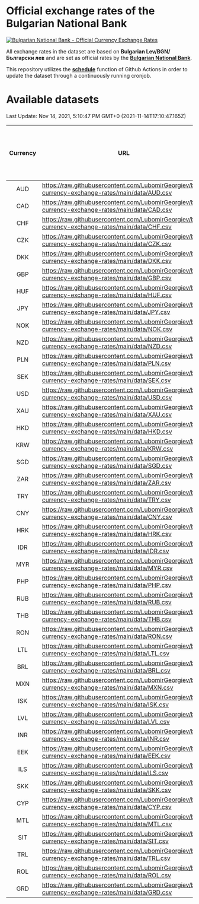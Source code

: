 # Official exchange rates of the Bulgarian National Bank

[![Bulgarian National Bank - Official Currency Exchange Rates](https://github.com/LubomirGeorgiev/bnb-currency-exchange-rates/actions/workflows/update-rates.yml/badge.svg?branch=main)](https://github.com/LubomirGeorgiev/bnb-currency-exchange-rates/actions/workflows/update-rates.yml)

All exchange rates in the dataset are based on **Bulgarian Lev/BGN/Български лев** and are set as official rates by the [**Bulgarian National Bank**](https://www.bnb.bg/Statistics/StExternalSector/StExchangeRates/StERForeignCurrencies/index.htm?toLang=_EN).

This repository utilizes the [**schedule**](https://docs.github.com/en/actions/reference/events-that-trigger-workflows) function of Github Actions in order to update the dataset through a continuously running cronjob.

# Available datasets

<!-- START LINKS (DO NOT EVER FU*ING DELETE THIS COMMENT FOR THE LOVE OF YOUR LIFE!!! IF YOU ARE CURIOS HOW IT WORKS, YOU CAN HAVE A LOOK AT ./src/updateReadme.ts) -->

Last Update: Nov 14, 2021, 5:10:47 PM GMT+0 (2021-11-14T17:10:47.165Z)

| Currency | URL                                                                                             | Number of records | Number of missing days that were filled in |
| :------: | ----------------------------------------------------------------------------------------------- | :---------------: | :----------------------------------------: |
|   AUD    | https://raw.githubusercontent.com/LubomirGeorgiev/bnb-currency-exchange-rates/main/data/AUD.csv |       7948        |                    2449                    |
|   CAD    | https://raw.githubusercontent.com/LubomirGeorgiev/bnb-currency-exchange-rates/main/data/CAD.csv |       7948        |                    2449                    |
|   CHF    | https://raw.githubusercontent.com/LubomirGeorgiev/bnb-currency-exchange-rates/main/data/CHF.csv |       7948        |                    2449                    |
|   CZK    | https://raw.githubusercontent.com/LubomirGeorgiev/bnb-currency-exchange-rates/main/data/CZK.csv |       7948        |                    2449                    |
|   DKK    | https://raw.githubusercontent.com/LubomirGeorgiev/bnb-currency-exchange-rates/main/data/DKK.csv |       7948        |                    2449                    |
|   GBP    | https://raw.githubusercontent.com/LubomirGeorgiev/bnb-currency-exchange-rates/main/data/GBP.csv |       7948        |                    2449                    |
|   HUF    | https://raw.githubusercontent.com/LubomirGeorgiev/bnb-currency-exchange-rates/main/data/HUF.csv |       7948        |                    2449                    |
|   JPY    | https://raw.githubusercontent.com/LubomirGeorgiev/bnb-currency-exchange-rates/main/data/JPY.csv |       7948        |                    2449                    |
|   NOK    | https://raw.githubusercontent.com/LubomirGeorgiev/bnb-currency-exchange-rates/main/data/NOK.csv |       7948        |                    2449                    |
|   NZD    | https://raw.githubusercontent.com/LubomirGeorgiev/bnb-currency-exchange-rates/main/data/NZD.csv |       7948        |                    2449                    |
|   PLN    | https://raw.githubusercontent.com/LubomirGeorgiev/bnb-currency-exchange-rates/main/data/PLN.csv |       7948        |                    2449                    |
|   SEK    | https://raw.githubusercontent.com/LubomirGeorgiev/bnb-currency-exchange-rates/main/data/SEK.csv |       7948        |                    2449                    |
|   USD    | https://raw.githubusercontent.com/LubomirGeorgiev/bnb-currency-exchange-rates/main/data/USD.csv |       7948        |                    2449                    |
|   XAU    | https://raw.githubusercontent.com/LubomirGeorgiev/bnb-currency-exchange-rates/main/data/XAU.csv |       7948        |                    2451                    |
|   HKD    | https://raw.githubusercontent.com/LubomirGeorgiev/bnb-currency-exchange-rates/main/data/HKD.csv |       7646        |                    2358                    |
|   KRW    | https://raw.githubusercontent.com/LubomirGeorgiev/bnb-currency-exchange-rates/main/data/KRW.csv |       7646        |                    2358                    |
|   SGD    | https://raw.githubusercontent.com/LubomirGeorgiev/bnb-currency-exchange-rates/main/data/SGD.csv |       7646        |                    2358                    |
|   ZAR    | https://raw.githubusercontent.com/LubomirGeorgiev/bnb-currency-exchange-rates/main/data/ZAR.csv |       7646        |                    2358                    |
|   TRY    | https://raw.githubusercontent.com/LubomirGeorgiev/bnb-currency-exchange-rates/main/data/TRY.csv |       6128        |                    1888                    |
|   CNY    | https://raw.githubusercontent.com/LubomirGeorgiev/bnb-currency-exchange-rates/main/data/CNY.csv |       6008        |                    1852                    |
|   HRK    | https://raw.githubusercontent.com/LubomirGeorgiev/bnb-currency-exchange-rates/main/data/HRK.csv |       6008        |                    1852                    |
|   IDR    | https://raw.githubusercontent.com/LubomirGeorgiev/bnb-currency-exchange-rates/main/data/IDR.csv |       6008        |                    1852                    |
|   MYR    | https://raw.githubusercontent.com/LubomirGeorgiev/bnb-currency-exchange-rates/main/data/MYR.csv |       6008        |                    1852                    |
|   PHP    | https://raw.githubusercontent.com/LubomirGeorgiev/bnb-currency-exchange-rates/main/data/PHP.csv |       6008        |                    1852                    |
|   RUB    | https://raw.githubusercontent.com/LubomirGeorgiev/bnb-currency-exchange-rates/main/data/RUB.csv |       6008        |                    1852                    |
|   THB    | https://raw.githubusercontent.com/LubomirGeorgiev/bnb-currency-exchange-rates/main/data/THB.csv |       6008        |                    1852                    |
|   RON    | https://raw.githubusercontent.com/LubomirGeorgiev/bnb-currency-exchange-rates/main/data/RON.csv |       5951        |                    1836                    |
|   LTL    | https://raw.githubusercontent.com/LubomirGeorgiev/bnb-currency-exchange-rates/main/data/LTL.csv |       5145        |                    1574                    |
|   BRL    | https://raw.githubusercontent.com/LubomirGeorgiev/bnb-currency-exchange-rates/main/data/BRL.csv |       5038        |                    1555                    |
|   MXN    | https://raw.githubusercontent.com/LubomirGeorgiev/bnb-currency-exchange-rates/main/data/MXN.csv |       5038        |                    1555                    |
|   ISK    | https://raw.githubusercontent.com/LubomirGeorgiev/bnb-currency-exchange-rates/main/data/ISK.csv |       4951        |                    1530                    |
|   LVL    | https://raw.githubusercontent.com/LubomirGeorgiev/bnb-currency-exchange-rates/main/data/LVL.csv |       4782        |                    1462                    |
|   INR    | https://raw.githubusercontent.com/LubomirGeorgiev/bnb-currency-exchange-rates/main/data/INR.csv |       4674        |                    1444                    |
|   EEK    | https://raw.githubusercontent.com/LubomirGeorgiev/bnb-currency-exchange-rates/main/data/EEK.csv |       3995        |                    1221                    |
|   ILS    | https://raw.githubusercontent.com/LubomirGeorgiev/bnb-currency-exchange-rates/main/data/ILS.csv |       3950        |                    1225                    |
|   SKK    | https://raw.githubusercontent.com/LubomirGeorgiev/bnb-currency-exchange-rates/main/data/SKK.csv |       2967        |                    909                     |
|   CYP    | https://raw.githubusercontent.com/LubomirGeorgiev/bnb-currency-exchange-rates/main/data/CYP.csv |       2906        |                    890                     |
|   MTL    | https://raw.githubusercontent.com/LubomirGeorgiev/bnb-currency-exchange-rates/main/data/MTL.csv |       2604        |                    799                     |
|   SIT    | https://raw.githubusercontent.com/LubomirGeorgiev/bnb-currency-exchange-rates/main/data/SIT.csv |       2542        |                    778                     |
|   TRL    | https://raw.githubusercontent.com/LubomirGeorgiev/bnb-currency-exchange-rates/main/data/TRL.csv |       1818        |                    559                     |
|   ROL    | https://raw.githubusercontent.com/LubomirGeorgiev/bnb-currency-exchange-rates/main/data/ROL.csv |       1695        |                    522                     |
|   GRD    | https://raw.githubusercontent.com/LubomirGeorgiev/bnb-currency-exchange-rates/main/data/GRD.csv |        359        |                    107                     |

<!-- END LINKS (DO NOT EVER FU*ING DELETE THIS COMMENT FOR THE LOVE OF YOUR LIFE!!! IF YOU ARE CURIOS HOW IT WORKS, YOU CAN HAVE A LOOK AT ./src/updateReadme.ts) -->
